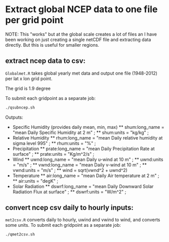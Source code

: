 # Extract global NCEP data to one file per grid point

NOTE: This "works" but at the global scale creates a lot of files an I have been working on just creating a single netCDF file and extracting data directly. But this is useful for smaller regions.


## extract ncep data to csv:

`Globalmet.R` takes global yearly met data and output one file (1948-2012) per lat x lon grid point.

The grid is 1.9 degree

To submit each gridpoint as a separate job:

```bash
./qsubncep.sh
```

Outputs:

* Specific Humidity (provides daily mean, min, max)
** shum:long_name = "mean Daily Specific Humidity at 2 m" ;
** shum:units = "kg/kg" ;
* Relative Humidity
** rhum:long_name = "mean Daily relative humidity at sigma level 995" ;
** rhum:units = "%" ;
* Precipitation
** prate:long_name = "mean Daily Precipitation Rate at surface" ;
** prate:units = "Kg/m^2/s" ;
* Wind
** uwnd:long_name = "mean Daily u-wind at 10 m" ;
** uwnd:units = "m/s" ;
** vwnd:long_name = "mean Daily v-wind at 10 m" ;
** vwnd:units = "m/s" ;
** wind = sqrt(vwnd^2 + uwnd^2)
* Temperature
** air:long_name = "mean Daily Air temperature at 2 m" ;
** air:units = "degK" ;
* Solar Radiation
** dswrf:long_name = "mean Daily Downward Solar Radiation Flux at surface" ;
** dswrf:units = "W/m^2" ;


## convert ncep csv daily to hourly inputs:

`met2csv.R` converts daily to hourly, uwind and vwind to wind, and converts some units. 
To submit each gridpoint as a separate job:

```bash
./qmet2csv.sh
```

